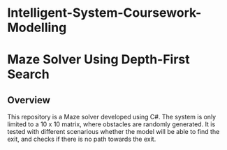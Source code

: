 # Intelligent-System-Coursework-Modelling
# Maze Solver Using Depth-First Search

## Overview
This repository is a Maze solver developed using C#. The system is only limited to a 10 x 10 matrix, 
where obstacles are randomly generated. It is tested with different scenarious whether the model will
be able to find the exit, and checks if there is no path towards the exit.
